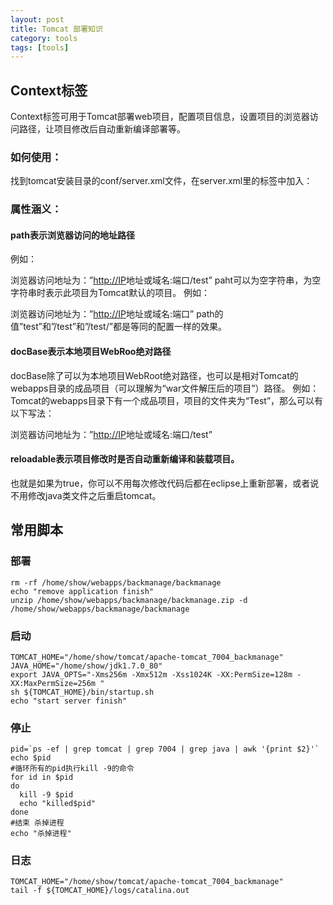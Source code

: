```yaml
---
layout: post
title: Tomcat 部署知识
category: tools
tags: [tools]
---
```


## Context标签

Context标签可用于Tomcat部署web项目，配置项目信息，设置项目的浏览器访问路径，让项目修改后自动重新编译部署等。

### 如何使用：

找到tomcat安装目录的conf/server.xml文件，在server.xml里的标签中加入：


### 属性涵义：

#### path表示浏览器访问的地址路径

例如：



浏览器访问地址为：”[http://IP](http://IP)地址或域名:端口/test”
paht可以为空字符串，为空字符串时表示此项目为Tomcat默认的项目。
例如：



浏览器访问地址为：”[http://IP](http://IP)地址或域名:端口”
path的值”test”和”/test”和”/test/”都是等同的配置一样的效果。

#### docBase表示本地项目WebRoo绝对路径

docBase除了可以为本地项目WebRoot绝对路径，也可以是相对Tomcat的webapps目录的成品项目（可以理解为“war文件解压后的项目”）路径。
例如：
Tomcat的webapps目录下有一个成品项目，项目的文件夹为“Test”，那么可以有以下写法：



浏览器访问地址为：”[http://IP](http://IP)地址或域名:端口/test”

#### reloadable表示项目修改时是否自动重新编译和装载项目。

也就是如果为true，你可以不用每次修改代码后都在eclipse上重新部署，或者说不用修改java类文件之后重启tomcat。

## 常用脚本

### 部署

    rm -rf /home/show/webapps/backmanage/backmanage
    echo "remove application finish"
    unzip /home/show/webapps/backmanage/backmanage.zip -d /home/show/webapps/backmanage/backmanage

### 启动

    TOMCAT_HOME="/home/show/tomcat/apache-tomcat_7004_backmanage"
    JAVA_HOME="/home/show/jdk1.7.0_80"
    export JAVA_OPTS="-Xms256m -Xmx512m -Xss1024K -XX:PermSize=128m -XX:MaxPermSize=256m "
    sh ${TOMCAT_HOME}/bin/startup.sh
    echo "start server finish"


### 停止

    pid=`ps -ef | grep tomcat | grep 7004 | grep java | awk '{print $2}'`
    echo $pid
    #循环所有的pid执行kill -9的命令
    for id in $pid
    do
      kill -9 $pid
      echo "killed$pid"  
    done
    #结束 杀掉进程
    echo "杀掉进程"


### 日志

    TOMCAT_HOME="/home/show/tomcat/apache-tomcat_7004_backmanage"
    tail -f ${TOMCAT_HOME}/logs/catalina.out



